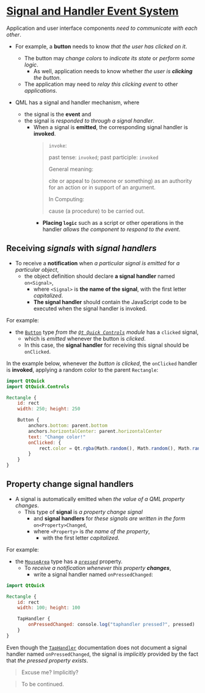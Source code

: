 # [Signal and Handler Event System](https://doc.qt.io/qt-6/qtqml-syntax-signals.html)

Application and user interface components _need to communicate with each other_.

- For example, a **button** needs to know _that the user has clicked on it_. 
  - The button may _change colors_ to _indicate its state_ or _perform some logic_. 
    - As well, application needs to know whether _the user is **clicking** the button_. 
  - The application may need to _relay this clicking event_ to other _applications_.

- QML has a signal and handler mechanism, where 
  - the signal is the **event** and 
  - the signal is _responded to through a signal handler_. 
    - When a signal is **emitted**, the corresponding signal handler is **invoked**. 
      > `invoke`:
      >
      > past tense: `invoked`; past participle: `invoked`
      >
      > General meaning:
      >
      > cite or appeal to (someone or something) as an authority for an action or in support of an argument.
      >
      >
      > In Computing:
      >
      > cause (a procedure) to be carried out.
      - **Placing `logic`** such as a script or other operations in the handler _allows the component to respond to the event_.

## Receiving _signals_ with _signal handlers_

- To receive a **notification** when _a particular signal is emitted_ for _a particular object_, 
  - the object definition should declare **a signal handler** named `on<Signal>`,
    - where `<Signal>` is **the name of the signal**, with the first letter _capitalized_. 
    - **The signal handler** should contain the JavaScript code to be executed when the signal handler is invoked.

For example: 
- the [`Button`](https://doc.qt.io/qt-6/qml-qtquick-controls2-button.html) type _from the [`Qt Quick Controls`](https://doc.qt.io/qt-6/qtquickcontrols-index.html) module_ has a `clicked` signal, 
  - which is _emitted_ whenever the button is _clicked_. 
  - In this case, the **signal handler** for receiving this signal should be `onClicked`. 

In the example below, whenever _the button is clicked_, the `onClicked` handler is **invoked**, applying a random color to the parent `Rectangle`:

```qml
import QtQuick
import QtQuick.Controls

Rectangle {
    id: rect
    width: 250; height: 250

    Button {
        anchors.bottom: parent.bottom
        anchors.horizontalCenter: parent.horizontalCenter
        text: "Change color!"
        onClicked: {
            rect.color = Qt.rgba(Math.random(), Math.random(), Math.random(), 1);
        }
    }
}
```

## Property change signal handlers

- A signal is automatically emitted when _the value of a QML property changes_. 
  - This type of **signal** is _a property change signal_
    - and **signal handlers** for _these signals are written in the form_ `on<Property>Changed`,
    - where `<Property>` is _the name of the property_,
      - with the first letter _capitalized_.

For example:
- the [`MouseArea`](https://doc.qt.io/qt-6/qml-qtquick-mousearea.html) type has a [_`pressed`_](https://doc.qt.io/qt-6/qml-qtquick-mousearea.html#pressed-signal) property. 
  - To _receive a notification whenever this property **changes**_,
    - write a signal handler named `onPressedChanged`:

```qml
import QtQuick

Rectangle {
    id: rect
    width: 100; height: 100

    TapHandler {
        onPressedChanged: console.log("taphandler pressed?", pressed)
    }
}
```

Even though the [`TapHandler`](https://doc.qt.io/qt-6/qml-qtquick-taphandler.html) documentation does not document a signal handler named `onPressedChanged`, the signal is _implicitly_ provided by the fact that _the pressed property exists_.

> Excuse me? Implicitly?

> To be continued.
